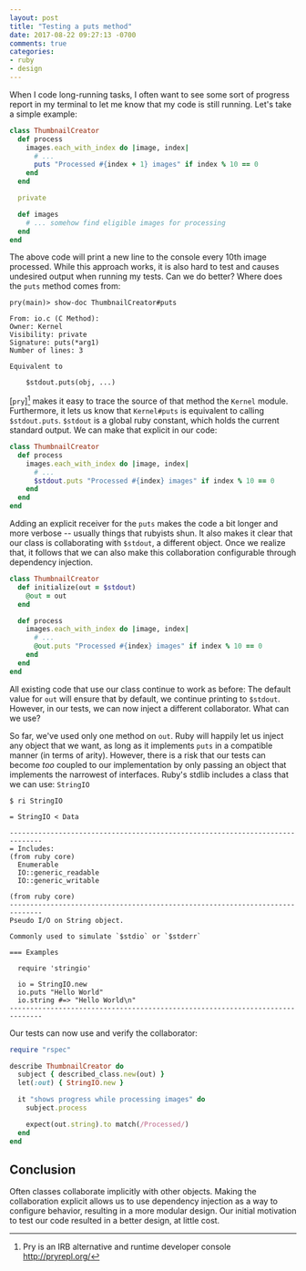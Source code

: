 ```yaml
---
layout: post
title: "Testing a puts method"
date: 2017-08-22 09:27:13 -0700
comments: true
categories:
- ruby
- design
---
```


When I code long-running tasks, I often want to see some sort of progress report in my terminal to let me know that my code is still running. Let's take a simple example:

```ruby
class ThumbnailCreator
  def process
    images.each_with_index do |image, index|
      # ...
      puts "Processed #{index + 1} images" if index % 10 == 0
    end
  end

  private

  def images
    # ... somehow find eligible images for processing
  end
end
```

The above code will print a new line to the console every 10th image processed. While this approach works, it is also hard to test and causes undesired output when running my tests. Can we do better? Where does the `puts` method comes from:

```
pry(main)> show-doc ThumbnailCreator#puts

From: io.c (C Method):
Owner: Kernel
Visibility: private
Signature: puts(*arg1)
Number of lines: 3

Equivalent to

    $stdout.puts(obj, ...)
```

[`pry`][^1] makes it easy to trace the source of that method the `Kernel` module. Furthermore, it lets us know that `Kernel#puts` is equivalent to calling `$stdout.puts`. `$stdout` is a global ruby constant, which holds the current standard output. We can make that explicit in our code:

```ruby
class ThumbnailCreator
  def process
    images.each_with_index do |image, index|
      # ...
      $stdout.puts "Processed #{index} images" if index % 10 == 0
    end
  end
end
```

Adding an explicit receiver for the `puts` makes the code a bit longer and more verbose -- usually things that rubyists shun. It also makes it clear that our class is collaborating with `$stdout`, a different object. Once we realize that, it follows that we can also make this collaboration configurable through dependency injection.


```ruby
class ThumbnailCreator
  def initialize(out = $stdout)
    @out = out
  end

  def process
    images.each_with_index do |image, index|
      # ...
      @out.puts "Processed #{index} images" if index % 10 == 0
    end
  end
end
```

All existing code that use our class continue to work as before: The default value for `out` will ensure that by default, we continue printing to `$stdout`. However, in our tests, we can now inject a different collaborator. What can we use?

So far, we've used only one method on `out`. Ruby will happily let us inject any object that we want, as long as it implements `puts` in a compatible manner (in terms of arity). However, there is a risk that our tests can become *too* coupled to our implementation by only passing an object that implements the narrowest of interfaces. Ruby's stdlib includes a class that we can use: `StringIO`

```
$ ri StringIO

= StringIO < Data

------------------------------------------------------------------------------
= Includes:
(from ruby core)
  Enumerable
  IO::generic_readable
  IO::generic_writable

(from ruby core)
------------------------------------------------------------------------------
Pseudo I/O on String object.

Commonly used to simulate `$stdio` or `$stderr`

=== Examples

  require 'stringio'

  io = StringIO.new
  io.puts "Hello World"
  io.string #=> "Hello World\n"
------------------------------------------------------------------------------
```

Our tests can now use and verify the collaborator:

```ruby
require "rspec"

describe ThumbnailCreator do
  subject { described_class.new(out) }
  let(:out) { StringIO.new }

  it "shows progress while processing images" do
    subject.process

    expect(out.string).to match(/Processed/)
  end
end
```

## Conclusion

Often classes collaborate implicitly with other objects. Making the collaboration explicit allows us to use dependency injection as a way to configure behavior, resulting in a more modular design. Our initial motivation to test our code resulted in a better design, at little cost.

[^1]: Pry is an IRB alternative and runtime developer console http://pryrepl.org/
